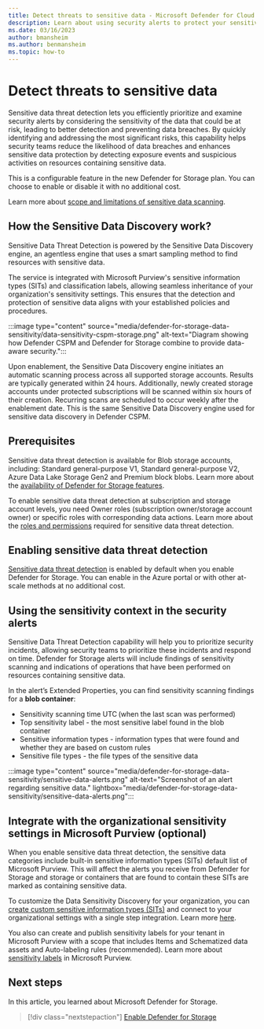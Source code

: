 ```yaml
---
title: Detect threats to sensitive data - Microsoft Defender for Cloud
description: Learn about using security alerts to protect your sensitive data from exposure.
ms.date: 03/16/2023
author: bmansheim
ms.author: benmansheim
ms.topic: how-to
---
```


# Detect threats to sensitive data

Sensitive data threat detection lets you efficiently prioritize and examine security alerts by considering the sensitivity of the data that could be at risk, leading to better detection and preventing data breaches. By quickly identifying and addressing the most significant risks, this capability helps security teams reduce the likelihood of data breaches and enhances sensitive data protection by detecting exposure events and suspicious activities on resources containing sensitive data. 

This is a configurable feature in the new Defender for Storage plan. You can choose to enable or disable it with no additional cost.

Learn more about [scope and limitations of sensitive data scanning](concept-data-security-posture-prepare.md).

## How the Sensitive Data Discovery work?

Sensitive Data Threat Detection is powered by the Sensitive Data Discovery engine, an agentless engine that uses a smart sampling method to find resources with sensitive data.

The service is integrated with Microsoft Purview's sensitive information types (SITs) and classification labels, allowing seamless inheritance of your organization's sensitivity settings. This ensures that the detection and protection of sensitive data aligns with your established policies and procedures.

:::image type="content" source="media/defender-for-storage-data-sensitivity/data-sensitivity-cspm-storage.png" alt-text="Diagram showing how Defender CSPM and Defender for Storage combine to provide data-aware security.":::

Upon enablement, the Sensitive Data Discovery engine initiates an automatic scanning process across all supported storage accounts. Results are typically generated within 24 hours. Additionally, newly created storage accounts under protected subscriptions will be scanned within six hours of their creation. Recurring scans are scheduled to occur weekly after the enablement date. This is the same Sensitive Data Discovery engine used for sensitive data discovery in Defender CSPM.

## Prerequisites

Sensitive data threat detection is available for Blob storage accounts, including: Standard general-purpose V1, Standard general-purpose V2, Azure Data Lake Storage Gen2 and Premium block blobs. Learn more about the [availability of Defender for Storage features](defender-for-storage-introduction.md#availability).

To enable sensitive data threat detection at subscription and storage account levels, you need Owner roles (subscription owner/storage account owner) or specific roles with corresponding data actions.
Learn more about the [roles and permissions](link) required for sensitive data threat detection.

## Enabling sensitive data threat detection

[Sensitive data threat detection](defender-for-storage-data-sensitivity.md) is enabled by default when you enable Defender for Storage. You can enable in the Azure portal or with other at-scale methods at no additional cost.

## Using the sensitivity context in the security alerts

Sensitive Data Threat Detection capability will help you to prioritize security incidents, allowing security teams to prioritize these incidents and respond on time. Defender for Storage alerts will include findings of sensitivity scanning and indications of operations that have been performed on resources containing sensitive data.

In the alert’s Extended Properties, you can find sensitivity scanning findings for a **blob container**: 

- Sensitivity scanning time UTC (when the last scan was performed)
- Top sensitivity label - the most sensitive label found in the blob container
- Sensitive information types - information types that were found and whether they are based on custom rules
- Sensitive file types - the file types of the sensitive data

:::image type="content" source="media/defender-for-storage-data-sensitivity/sensitive-data-alerts.png" alt-text="Screenshot of an alert regarding sensitive data." lightbox="media/defender-for-storage-data-sensitivity/sensitive-data-alerts.png":::

## Integrate with the organizational sensitivity settings in Microsoft Purview (optional)

When you enable sensitive data threat detection, the sensitive data categories include built-in sensitive information types (SITs) default list of Microsoft Purview. This will affect the alerts you receive from Defender for Storage and storage or containers that are found to contain these SITs are marked as containing sensitive data.

To customize the Data Sensitivity Discovery for your organization, you can [create custom sensitive information types (SITs)](/microsoft-365/compliance/create-a-custom-sensitive-information-type) and connect to your organizational settings with a single step integration. Learn more [here](episode-two.md).

You also can create and publish sensitivity labels for your tenant in Microsoft Purview with a scope that includes Items and Schematized data assets and Auto-labeling rules (recommended). Learn more about [sensitivity labels](/microsoft-365/compliance/sensitivity-labels) in Microsoft Purview.

## Next steps

In this article, you learned about Microsoft Defender for Storage.

> [!div class="nextstepaction"]
> [Enable Defender for Storage](enable-enhanced-security.md)
